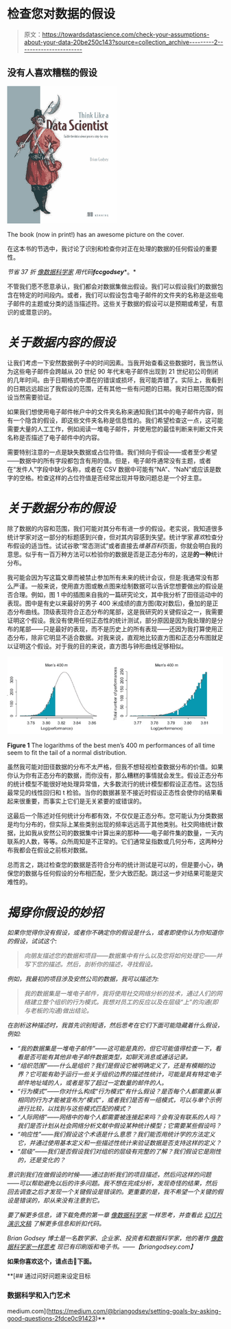 # 检查您对数据的假设

> 原文：<https://towardsdatascience.com/check-your-assumptions-about-your-data-20be250c143?source=collection_archive---------2----------------------->

## 没有人喜欢糟糕的假设

![](img/671cb97efe159a68f33df179923ef0a5.png)

The book (now in print!) has an awesome picture on the cover.

在这本书的节选中，我讨论了识别和检查你对正在处理的数据的任何假设的重要性。

*节省 37 折* [*像数据科学家*](https://manning.com/books/think-like-a-data-scientist?a_aid=thinklikeadatascientist&a_bid=eb49dc22) *用代码****fccgodsey****。*

不管我们愿不愿意承认，我们都会对数据集做出假设。我们可以假设我们的数据包含在特定的时间段内。或者，我们可以假设包含电子邮件的文件夹的名称是这些电子邮件的主题或分类的适当描述符。这些关于数据的假设可以是预期或希望，有意识的或潜意识的。

# ***关于数据内容的假设***

让我们考虑一下安然数据例子中的时间因素。当我开始查看这些数据时，我当然认为这些电子邮件会跨越从 20 世纪 90 年代末电子邮件出现到 21 世纪初公司倒闭的几年时间。由于日期格式中潜在的错误或损坏，我可能弄错了。实际上，我看到的日期远远超出了我假设的范围，还有其他一些有问题的日期。我对日期范围的假设当然需要验证。

如果我们想使用电子邮件帐户中的文件夹名称来通知我们其中的电子邮件内容，则有一个隐含的假设，即这些文件夹名称是信息性的。我们希望检查这一点，这可能需要大量的人工工作，例如阅读一堆电子邮件，并使用您的最佳判断来判断文件夹名称是否描述了电子邮件中的内容。

需要特别注意的一点是缺失数据或占位符值。我们倾向于假设——或者至少希望——数据中的所有字段都包含有用的值。但是，电子邮件通常没有主题，或者在“发件人”字段中缺少名称，或者在 CSV 数据中可能有“NA”、“NaN”或应该是数字的空格。检查这样的占位符值是否经常出现并导致问题总是一个好主意。

# ***关于数据分布的假设***

除了数据的内容和范围，我们可能对其分布有进一步的假设。老实说，我知道很多统计学家对这一部分的标题感到兴奋，但对其内容感到失望。统计学家*喜欢*检查分布假设的适当性。试试谷歌“常态测试”或者直接去*维基百科*页面，你就会明白我的意思。似乎有一百万种方法可以检验你的数据是否是正态分布的，这是**的一种**统计分布。

我可能会因为写这篇文章而被禁止参加所有未来的统计会议，但是:我通常没有那么严谨。一般来说，使用直方图或散点图来绘制数据可以告诉您想要做出的假设是否合理。例如，图 1 中的插图来自我的一篇研究论文，其中我分析了田径运动中的表现。图中是有史以来最好的男子 400 米成绩的直方图(取对数后)，叠加的是正态分布曲线。顶级表现符合正态分布的尾部，这是我研究的关键假设之一，我需要证明这个假设。我没有使用任何正态性的统计测试，部分原因是因为我处理的是分布的尾部——只是最好的表现，而不是历史上的所有表现——还因为我打算使用正态分布，除非它明显不适合数据。对我来说，直观地比较直方图和正态分布图就足以证明这个假设。对于我的目的来说，直方图与钟形曲线足够相似。

![](img/ce36e1554be86ec92381cb74fab659aa.png)

**Figure 1** The logarithms of the best men’s 400 m performances of all time seem to fit the tail of a normal distribution.

虽然我可能对田径数据的分布不太严格，但我不想轻视检查数据分布的价值。如果你认为你有正态分布的数据，而你没有，那么糟糕的事情就会发生。假设正态分布的统计模型不能很好地处理异常值，大多数流行的统计模型都假设正态性。这包括最常见的线性回归和 t 检验。当你的数据甚至不接近时假设正态性会使你的结果看起来很重要，而事实上它们是无关紧要的或错误的。

这最后一个陈述对任何统计分布都有效，不仅仅是正态分布。您可能认为分类数据是均匀分布的，但实际上某些类别出现的频率远远高于其他类别。社交网络统计数据，比如我从安然公司的数据集中计算出来的那种——电子邮件集的数量，一天内联系的人数，等等。众所周知是不正常的。它们通常呈指数或几何分布，这两种分布我都会在假设之前核对数据。

总而言之，跳过检查您的数据是否符合分布的统计测试是可以的，但是要小心，确保您的数据与任何假设的分布相匹配，至少大致匹配。跳过这一步对结果可能是灾难性的。

# *揭穿你假设的妙招*

*如果你觉得你没有假设，或者你不确定你的假设是什么，或者即使你认为你知道你的假设，试试这个:*

> *向朋友描述您的数据和项目——数据集中有什么以及您将如何处理它——并写下您的描述。然后，剖析你的描述，寻找假设。*

*例如，我最初的项目涉及安然公司的数据，我可以描述为:*

> *我的数据集是一堆电子邮件，我将使用社交网络分析的技术，通过人们的网络建立整个组织的行为模式。我想对员工的反应以及在层级“上”的沟通(即与老板的沟通)做出结论。*

*在剖析这种描述时，我首先识别短语，然后思考在它们下面可能隐藏着什么假设，例如:*

*   *“我的数据集是一堆电子邮件”——这可能是真的，但它可能值得检查一下，看看是否可能有其他非电子邮件数据类型，如聊天消息或通话记录。*
*   *“组织范围”——什么是组织？我们是假设它被明确定义了，还是有模糊的边界？它可能有助于运行一些关于组织边界的描述性统计，可能是具有特定电子邮件地址域的人，或者是写了超过一定数量的邮件的人。*
*   *“行为模式”——你对什么构成“行为模式”有什么假设？是否每个人都需要从事相同的行为才能被宣布为“模式”，或者我们是否有一组模式，可以与单个示例进行比较，以找到与这些模式匹配的模式？*
*   *“人际网络”——网络中的每个人都需要被连接起来吗？会有没有联系的人吗？我们是否计划从社会网络分析文献中假设某种统计模型；它需要某些假设吗？*
*   *“响应性”——我们假设这个术语是什么意思？我们能否用统计学的方法定义它，并通过使用基本定义和一些描述性统计来验证数据是否支持这样的定义？*
*   *“层级”——我们是否假设我们对组织的层级有完整的了解？我们假设它是刚性的，还是变化的？*

*意识到我们在做假设的时候——通过剖析我们的项目描述，然后问这样的问题——可以帮助避免以后的许多问题。我不想在完成分析，发现奇怪的结果，然后回去调查之后才发现一个关键假设是错误的。更重要的是，我不希望一个关键的假设是错误的，却从来没有注意到它。*

**要了解更多信息，请下载免费的第一章* [*像数据科学家*](https://manning.com/books/think-like-a-data-scientist?a_aid=thinklikeadatascientist&a_bid=eb49dc22) *一样思考，并查看此* [*幻灯片演示文稿*](http://www.slideshare.net/ManningBooks/think-like-a-data-scientist) *了解更多信息和折扣代码。**

**Brian Godsey 博士是一名数学家、企业家、投资者和数据科学家，他的著作* [*像数据科学家一样思考*](https://manning.com/books/think-like-a-data-scientist?a_aid=thinklikeadatascientist&a_bid=eb49dc22) *现已有印刷版和电子书。——【briangodsey.com】[](http://www.briangodsey.com/)**

**如果你喜欢这个，请点击💚下面。**

 **[## 通过问好问题来设定目标

### 数据科学和入门艺术

medium.com](https://medium.com/@briangodsey/setting-goals-by-asking-good-questions-2fdce0c91423)**